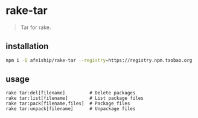 # rake-tar
> Tar for rake.

## installation
```bash
npm i -D afeiship/rake-tar --registry=https://registry.npm.taobao.org
```

## usage
~~~
rake tar:del[filename]         # Delete packages
rake tar:list[filename]        # List package files
rake tar:pack[filename,files]  # Package files
rake tar:unpack[filename]      # Unpackage files
~~~
